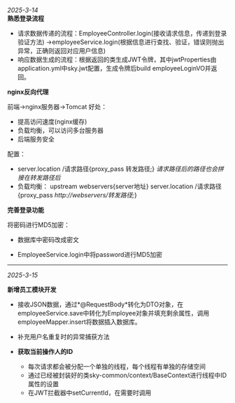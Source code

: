 *2025-3-14*  
**熟悉登录流程**  

- 请求数据传递的流程：EmployeeController.login(接收请求信息，传递到登录验证方法) ->employeeService.login(根据信息进行查找、验证，错误则抛出异常，正确则返回对应用户信息)  
- 响应数据生成的流程：根据返回的类生成JWT令牌，其中jwtProperties由application.yml中sky.jwt配置，生成令牌后build employeeLoginVO并返回。

**nginx反向代理**

前端->nginx服务器->Tomcat
好处：

- 提高访问速度(nginx缓存)
- 负载均衡，可以访问多台服务器
- 后端服务安全

配置：

- server.location /请求路径{proxy_pass  转发路径;}  *请求路径后的路径也会拼接在转发路径后*
- 负载均衡：
	upstream webservers{server地址}
	server.location /请求路径{proxy_pass  *http://webservers/转发路径;*}

**完善登录功能**

将密码进行MD5加密：

- 数据库中密码改成密文

- EmployeeService.login中将password进行MD5加密


----

*2025-3-15*

**新增员工模块开发**

- 接收JSON数据，通过*@RequestBody*转化为DTO对象，在employeeService.save中转化为Employee对象并填充剩余属性，调用employeeMapper.insert将数据插入数据库。

- 补充用户名重复时的异常捕获方法

- **获取当前操作人的ID**
	- 每次请求都会被分配一个单独的线程，每个线程有单独的存储空间
	- 通过已经被封装好的类sky-common/context/BaseContext进行线程中ID属性的设置
	- 在JWT拦截器中setCurrentId，在需要时调用
